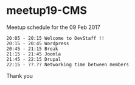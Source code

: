 # meetup19-CMS

Meetup schedule for the 09 Feb 2017

```
20:05 - 20:15 Welcome to DevStaff !! 
20:15 - 20:45 Wordpress
20:45 - 21:15 Break 
21:15 - 21:45 Joomla
21:45 - 22:15 Drupal
22:15 - ??.?? Networking time between members

```

Thank you
